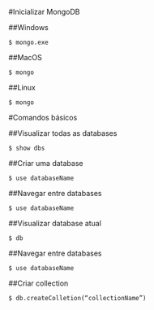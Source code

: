 #Inicializar MongoDB

##Windows
```
$ mongo.exe
```

##MacOS
```
$ mongo
```

##Linux
```
$ mongo
```

#Comandos básicos

##Visualizar todas as databases
```
$ show dbs
```

##Criar uma database
```
$ use databaseName
```

##Navegar entre databases
```
$ use databaseName
```

##Visualizar database atual
```
$ db
```

##Navegar entre databases
```
$ use databaseName
```

##Criar collection
```
$ db.createColletion(“collectionName”)
```






